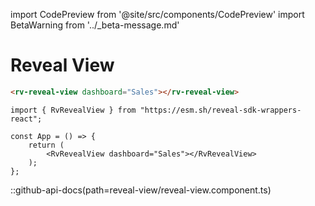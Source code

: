 import CodePreview from '@site/src/components/CodePreview'
import BetaWarning from '../_beta-message.md'

<style type="text/css">{`.container {max-width: 2000px}`}</style>

# Reveal View

<BetaWarning />

<CodePreview previewHeight="800" sourceOpen="true">

```html
<rv-reveal-view dashboard="Sales"></rv-reveal-view>
```

```tsx
import { RvRevealView } from "https://esm.sh/reveal-sdk-wrappers-react";

const App = () => {
    return (
        <RvRevealView dashboard="Sales"></RvRevealView>
    );
};
```

</CodePreview>

::github-api-docs(path=reveal-view/reveal-view.component.ts)
